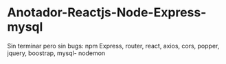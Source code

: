 # Anotador-Reactjs-Node-Express-mysql
Sin terminar pero sin bugs: npm  Express, router, react, axios, cors, popper, jquery, boostrap, mysql- nodemon
